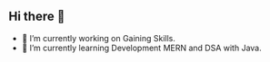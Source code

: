 ## Hi there 👋
- 🔭 I’m currently working on Gaining Skills.
- 🌱 I’m currently learning Development MERN and DSA with Java.

<!--
**MDNaumanShaikh/MDNaumanShaikh** is a ✨ _special_ ✨ repository because its `README.md` (this file) appears on your GitHub profile.

Here are some ideas to get you started:

- 🔭 I’m currently working on Gaining Skills.
- 🌱 I’m currently learning Development MERN and DSA with Java.


